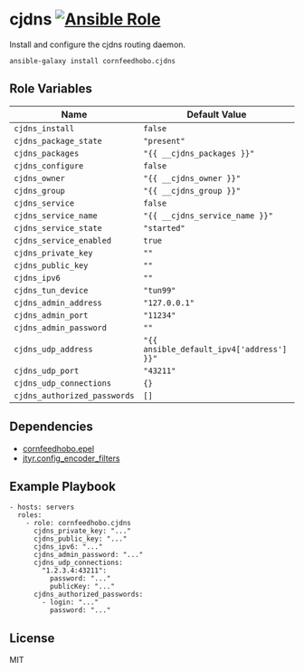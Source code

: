 cjdns [![Ansible Role](https://img.shields.io/ansible/role/d/14150.svg)](https://galaxy.ansible.com/cornfeedhobo/cjdns)
=====

Install and configure the cjdns routing daemon.

    ansible-galaxy install cornfeedhobo.cjdns

Role Variables
--------------

|Name|Default Value|
|-|-|
| `cjdns_install` | `false` |
| `cjdns_package_state` | `"present"` |
| `cjdns_packages` | `"{{ __cjdns_packages }}"` |
| `cjdns_configure` | `false` |
| `cjdns_owner` | `"{{ __cjdns_owner }}"` |
| `cjdns_group` | `"{{ __cjdns_group }}"` |
| `cjdns_service` | `false` |
| `cjdns_service_name` | `"{{ __cjdns_service_name }}"` |
| `cjdns_service_state` | `"started"` |
| `cjdns_service_enabled` | `true` |
| `cjdns_private_key` | `""` |
| `cjdns_public_key` | `""` |
| `cjdns_ipv6` | `""` |
| `cjdns_tun_device` | `"tun99"` |
| `cjdns_admin_address` | `"127.0.0.1"` |
| `cjdns_admin_port` | `"11234"` |
| `cjdns_admin_password` | `""` |
| `cjdns_udp_address` | `"{{ ansible_default_ipv4['address'] }}"` |
| `cjdns_udp_port` | `"43211"` |
| `cjdns_udp_connections` | `{}` |
| `cjdns_authorized_passwords` | `[]` |

Dependencies
------------

- [cornfeedhobo.epel](https://github.com/cornfeedhobo/ansible-role-epel)
- [jtyr.config_encoder_filters](https://github.com/jtyr/ansible-config_encoder_filters)

Example Playbook
----------------

    - hosts: servers
      roles:
        - role: cornfeedhobo.cjdns
          cjdns_private_key: "..."
          cjdns_public_key: "..."
          cjdns_ipv6: "..."
          cjdns_admin_password: "..."
          cjdns_udp_connections:
            "1.2.3.4:43211":
              password: "..."
              publicKey: "..."
          cjdns_authorized_passwords:
            - login: "..."
              password: "..."

License
-------

MIT
